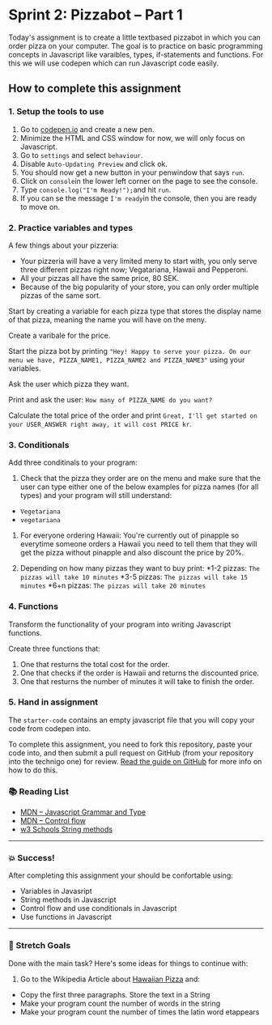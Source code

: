 # Sprint 2: Pizzabot – Part 1

Today's assignment is to create a little textbased pizzabot in which you can order pizza on your computer. The goal is to practice on basic programming concepts in Javascript like varaibles, types, if-statements and functions. For this we will use codepen which can run Javascript code easily. 

## How to complete this assignment

### 1. Setup the tools to use

1. Go to [codepen.io](https://codepen.io/) and create a new pen. 
1. Minimize the HTML and CSS window for now, we will only focus on Javascript. 
1. Go to `settings` and select `behaviour`. 
1. Disable `Auto-Updating Preview` and click ok. 
1. You should now get a new button in your penwindow that says `run`. 
1. Click on `console`in the lower left corner on the page to see the console. 
1. Type `console.log("I'm Ready!");`and hit `run`. 
1. If you can se the message `Ì'm ready`in the console, then you are ready to move on. 

### 2. Practice variables and types

A few things about your pizzeria: 
* Your pizzeria will have a very limited meny to start with, you only serve three different pizzas right now; Vegatariana, Hawaii and Pepperoni. 
* All your pizzas all have the same price, 80 SEK.
* Because of the big popularity of your store, you can only order multiple pizzas of the same sort. 

Start by creating a variable for each pizza type that stores the display name of that pizza, meaning the name you will have on the meny. 

Create a varibale for the price. 

Start the pizza bot by printing `"Hey! Happy to serve your pizza. On our menu we have, PIZZA_NAME1, PIZZA_NAME2 and PIZZA_NAME3"` using your variables.

Ask the user which pizza they want. 

Print and ask the user: `How many of PIZZA_NAME do you want?`

Calculate the total price of the order and print  `Great, I'll get started on your USER_ANSWER right away, it will cost PRICE kr`. 

### 3. Conditionals 

Add three conditinals to your program: 

1. Check that the pizza they order are on the menu and make sure that the user can type either one of the below examples for pizza names (for all types) and your program will still understand: 
* `Vegetariana`
* `vegetariana`

1. For everyone ordering Hawaii: You're currently out of pinapple so everytime someone orders a Hawaii you need to tell them that they will get the pizza without pinapple and also discount the price by 20%. 

1. Depending on how many pizzas they want to buy print:
*1-2 pizzas: `The pizzas will take 10 minutes`
*3-5 pizzas: `The pizzas will take 15 minutes`
*6+n pizzas: `The pizzas will take 20 minutes`

### 4. Functions

Transform the functionality of your program into writing Javascript functions.

Create three functions that: 
1. One that resturns the total cost for the order. 
1. One that checks if the order is Hawaii and returns the discounted price. 
1. One that resturns the number of minutes it will take to finish the order. 

### 5. Hand in assignment
The `starter-code` contains an empty javascript file that you will copy your code from codepen into. 

To complete this assignment, you need to fork this repository, paste your code into, and then submit a pull request on GitHub (from your repository into the technigo one) for review. [Read the guide on GitHub](https://guides.github.com/activities/forking/) for more info on how to do this.

### :books: Reading List

* [MDN – Javascript Grammar and Type](https://developer.mozilla.org/en-US/docs/Web/JavaScript/Guide/Grammar_and_Types)
* [MDN – Control flow](https://developer.mozilla.org/en-US/docs/Web/JavaScript/Guide/Control_flow_and_error_handling)
* [w3 Schools String methods](https://www.w3schools.com/js/js_string_methods.asp)

---

### :boom: Success!

After completing this assignment your should be confortable using: 
* Variables in Javasript
* String methods in Javascript
* Control flow and use conditionals in Javascript
* Use functions in Javascript

---

### :runner: Stretch Goals

Done with the main task? Here's some ideas for things to continue with:

1. Go to the Wikipedia Article about [Hawaiian Pizza](https://en.wikipedia.org/wiki/Hawaiian_pizza) and:

* Copy the first three paragraphs. Store the text in a String
* Make your program count the number of words in the string
* Make your program count the number of times the latin word etappears
